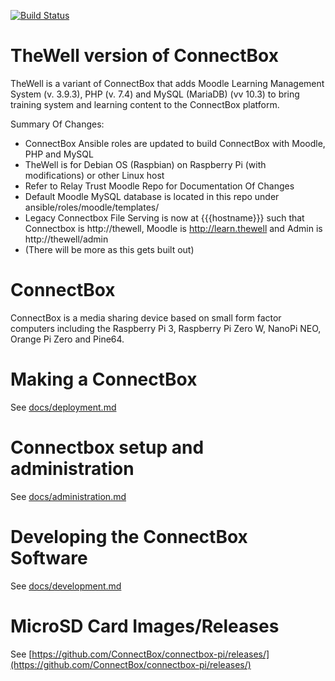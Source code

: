 [![Build Status](https://travis-ci.org/ConnectBox/connectbox-pi.svg?branch=master)](https://travis-ci.org/ConnectBox/connectbox-pi)

# TheWell version of ConnectBox

TheWell is a variant of ConnectBox that adds Moodle Learning Management System (v. 3.9.3), PHP (v. 7.4) and MySQL (MariaDB) (vv 10.3) to bring training system and learning content to the ConnectBox platform.

Summary Of Changes:
* ConnectBox Ansible roles are updated to build ConnectBox with Moodle, PHP and MySQL
* TheWell is for Debian OS (Raspbian) on Raspberry Pi (with modifications) or other Linux host
* Refer to Relay Trust Moodle Repo for Documentation Of Changes
* Default Moodle MySQL database is located in this repo under ansible/roles/moodle/templates/
* Legacy Connectbox File Serving is now at {{{hostname}}} such that Connectbox is http://thewell, Moodle is http://learn.thewell and Admin is http://thewell/admin
* (There will be more as this gets built out)

# ConnectBox

ConnectBox is a media sharing device based on small form factor computers including the Raspberry Pi 3, Raspberry Pi Zero W, NanoPi NEO, Orange Pi Zero and Pine64.

# Making a ConnectBox

See [docs/deployment.md](docs/deployment.md)

# Connectbox setup and administration

See [docs/administration.md](docs/administration.md)

# Developing the ConnectBox Software

See [docs/development.md](docs/development.md)

# MicroSD Card Images/Releases
See [https://github.com/ConnectBox/connectbox-pi/releases/](https://github.com/ConnectBox/connectbox-pi/releases/)
